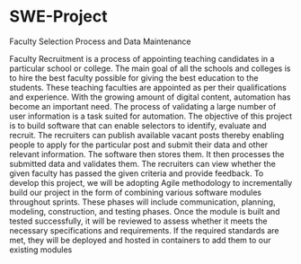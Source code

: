 # SWE-Project
Faculty Selection Process and Data Maintenance

Faculty Recruitment is a process of appointing teaching candidates in a particular school or college. The main goal of all the schools and colleges is to hire the best faculty possible for giving the best education to the students. These teaching faculties are appointed as per their qualifications and experience. With the growing amount of digital content, automation has become an important need. The process of validating a large number of user information is a task suited for automation. The objective of this project is to build software that can enable selectors to identify, evaluate and recruit.
The recruiters can publish available vacant posts thereby enabling people to apply for the particular post and submit their data and other relevant information. The software then stores them. It then processes the submitted data and validates them. The recruiters can view whether the given faculty has passed the given criteria and provide feedback.
To develop this project, we will be adopting Agile methodology to incrementally build our project in the form of combining various software modules throughout sprints. These phases will include communication, planning, modeling, construction, and testing phases. Once the module is built and tested successfully, it will be reviewed to assess whether it meets the necessary specifications and requirements. If the required standards are met, they will be deployed and hosted in containers to add them to our existing modules

